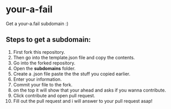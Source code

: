 # your-a-fail
Get a your-a.fail subdomain :)


## Steps to get a subdomain:
1. First fork this repository.
2. Then go into the template.json file and copy the contents.
3. Go into the forked repository.
4. Open the **subdomains** folder.
5. Create a .json file paste the the stuff you copied earlier.
6. Enter your information.
7. Commit your file to the fork.
8. on the top it will show that your ahead and asks if you wanna contribute.
9. Click contribute and open pull request.
10. Fill out the pull request and i will answer to your pull request asap!


